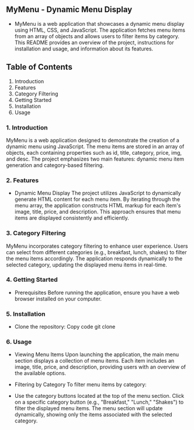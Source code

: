 
## MyMenu - Dynamic Menu Display
- MyMenu is a web application that showcases a dynamic menu display using HTML, CSS, and JavaScript. The application fetches menu items from an array of objects and allows users to filter items by category. This README provides an overview of the project, instructions for installation and usage, and information about its features.

## Table of Contents
1. Introduction
2. Features
3. Category Filtering
4. Getting Started
5. Installation
6. Usage


### 1. Introduction
MyMenu is a web application designed to demonstrate the creation of a dynamic menu using JavaScript. The menu items are stored in an array of objects, each containing properties such as id, title, category, price, img, and desc. The project emphasizes two main features: dynamic menu item generation and category-based filtering.

### 2. Features
- Dynamic Menu Display
The project utilizes JavaScript to dynamically generate HTML content for each menu item. By iterating through the menu array, the application constructs HTML markup for each item's image, title, price, and description. This approach ensures that menu items are displayed consistently and efficiently.

### 3. Category Filtering
MyMenu incorporates category filtering to enhance user experience. Users can select from different categories (e.g., breakfast, lunch, shakes) to filter the menu items accordingly. The application responds dynamically to the selected category, updating the displayed menu items in real-time.

### 4. Getting Started
- Prerequisites
Before running the application, ensure you have a web browser installed on your computer.

### 5. Installation
- Clone the repository:
Copy code
git clone 

### 6. Usage
- Viewing Menu Items
Upon launching the application, the main menu section displays a collection of menu items. Each item includes an image, title, price, and description, providing users with an overview of the available options.

- Filtering by Category
To filter menu items by category:

- Use the category buttons located at the top of the menu section.
Click on a specific category button (e.g., "Breakfast," "Lunch," "Shakes") to filter the displayed menu items.
The menu section will update dynamically, showing only the items associated with the selected category.